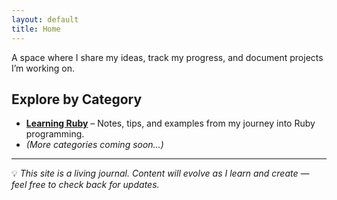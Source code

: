 ```yaml
---
layout: default
title: Home
---
```


A space where I share my ideas, track my progress, and document projects I’m working on.  

## Explore by Category

- **[Learning Ruby](categories/ruby)** – Notes, tips, and examples from my journey into Ruby programming.
- *(More categories coming soon…)*

---

💡 *This site is a living journal. Content will evolve as I learn and create — feel free to check back for updates.*


